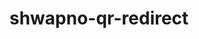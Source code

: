 # shwapno-qr-redirect<!DOCTYPE html>
<html lang="en">
<head>
    <meta charset="UTF-8">
    <meta name="viewport" content="width=device-width, initial-scale=1.0">
    <title>Shwapno App Download</title>
    <script type="text/javascript">
        // Detect the user's device
        var userAgent = navigator.userAgent || navigator.vendor || window.opera;

        if (/android/i.test(userAgent)) {
            // Redirect to Android Play Store
            window.location.href = "https://play.google.com/store/apps/details?id=com.shwapno";
        } else if (/iPad|iPhone|iPod/.test(userAgent) && !window.MSStream) {
            // Redirect to iOS App Store
            window.location.href = "https://apps.apple.com/us/app/shwapno-best-price-in-bd/id1567733501";
        } else {
            // Redirect to a fallback (your website or a message for unsupported devices)
            window.location.href = "https://www.shwapno.com/";
        }
    </script>
</head>
<body>
    <p>Redirecting to the appropriate app store...</p>
</body>
</html>
